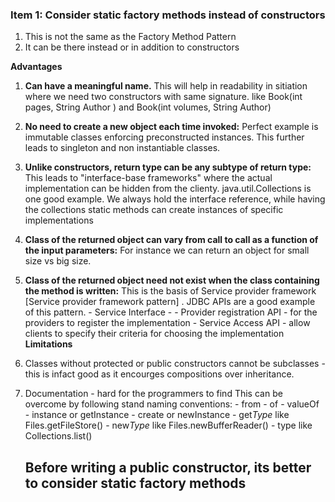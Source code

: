 ### **Item 1:** Consider static factory methods instead of constructors

1. This is not the same as the Factory Method Pattern
2. It can be there instead or in addition to constructors

**Advantages**
1. **Can have a meaningful name.** This will help in readability in sitiation where we need two constructors with same 
signature. like Book(int pages, String Author ) and Book(int volumes, String Author)
2. **No need to create a new object each time invoked:** Perfect example is immutable classes enforcing 
preconstructed instances. This further leads to singleton and non instantiable classes. 
3. **Unlike constructors, return type can be any subtype of return type:** This leads to "interface-base frameworks"
where the actual implementation can be hidden from the clienty. java.util.Collections is one good example. We always 
hold the interface reference, while having the collections static methods can create instances of specific  
implementations
4. **Class of the returned object can vary from call to call as a function of the input parameters:**
    For instance we can return an object for small size vs big size.
5. **Class of the returned object need not exist when the class containing the method is written:**
    This is the basis of Service provider framework [Service provider framework pattern] . JDBC APIs are a good example 
    of this pattern. 
        - Service Interface - 
        - Provider registration API - for the providers to register the implementation
        - Service Access API - allow clients to specify their criteria for choosing the implementation
**Limitations**
1. Classes without protected or public constructors cannot be subclasses - this is infact good as it encourges 
compositions over inheritance.
2. Documentation - hard for the programmers to find
    This can be overcome by following stand naming conventions:
        - from
        - of
        - valueOf
        - instance or getInstance
        - create or newInstance
        - get*Type* like Files.getFileStore()
        - new*Type*  like Files.newBufferReader()
        - type  like Collections.list()
        
    ## Before writing a public constructor, its better to consider static factory methods